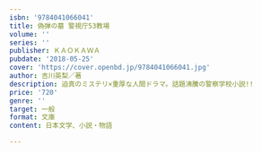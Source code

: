 ```yaml
---
isbn: '9784041066041'
title: 偽弾の墓 警視庁53教場
volume: ''
series: ''
publisher: ＫＡＯＫＡＷＡ
pubdate: '2018-05-25'
cover: 'https://cover.openbd.jp/9784041066041.jpg'
author: 吉川英梨／著
description: 迫真のミステリ×重厚な人間ドラマ。話題沸騰の警察学校小説!!
price: '720'
genre: ''
target: 一般
format: 文庫
content: 日本文学、小説・物語

---
```

